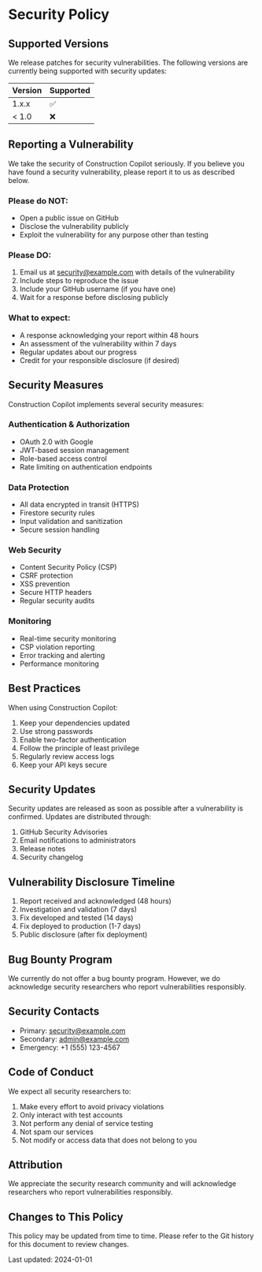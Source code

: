 # Security Policy

## Supported Versions

We release patches for security vulnerabilities. The following versions are currently being supported with security updates:

| Version | Supported          |
| ------- | ------------------ |
| 1.x.x   | :white_check_mark: |
| < 1.0   | :x:                |

## Reporting a Vulnerability

We take the security of Construction Copilot seriously. If you believe you have found a security vulnerability, please report it to us as described below.

### Please do NOT:
- Open a public issue on GitHub
- Disclose the vulnerability publicly
- Exploit the vulnerability for any purpose other than testing

### Please DO:
1. Email us at security@example.com with details of the vulnerability
2. Include steps to reproduce the issue
3. Include your GitHub username (if you have one)
4. Wait for a response before disclosing publicly

### What to expect:
- A response acknowledging your report within 48 hours
- An assessment of the vulnerability within 7 days
- Regular updates about our progress
- Credit for your responsible disclosure (if desired)

## Security Measures

Construction Copilot implements several security measures:

### Authentication & Authorization
- OAuth 2.0 with Google
- JWT-based session management
- Role-based access control
- Rate limiting on authentication endpoints

### Data Protection
- All data encrypted in transit (HTTPS)
- Firestore security rules
- Input validation and sanitization
- Secure session handling

### Web Security
- Content Security Policy (CSP)
- CSRF protection
- XSS prevention
- Secure HTTP headers
- Regular security audits

### Monitoring
- Real-time security monitoring
- CSP violation reporting
- Error tracking and alerting
- Performance monitoring

## Best Practices

When using Construction Copilot:

1. Keep your dependencies updated
2. Use strong passwords
3. Enable two-factor authentication
4. Follow the principle of least privilege
5. Regularly review access logs
6. Keep your API keys secure

## Security Updates

Security updates are released as soon as possible after a vulnerability is confirmed. Updates are distributed through:

1. GitHub Security Advisories
2. Email notifications to administrators
3. Release notes
4. Security changelog

## Vulnerability Disclosure Timeline

1. Report received and acknowledged (48 hours)
2. Investigation and validation (7 days)
3. Fix developed and tested (14 days)
4. Fix deployed to production (1-7 days)
5. Public disclosure (after fix deployment)

## Bug Bounty Program

We currently do not offer a bug bounty program. However, we do acknowledge security researchers who report vulnerabilities responsibly.

## Security Contacts

- Primary: security@example.com
- Secondary: admin@example.com
- Emergency: +1 (555) 123-4567

## Code of Conduct

We expect all security researchers to:

1. Make every effort to avoid privacy violations
2. Only interact with test accounts
3. Not perform any denial of service testing
4. Not spam our services
5. Not modify or access data that does not belong to you

## Attribution

We appreciate the security research community and will acknowledge researchers who report vulnerabilities responsibly.

## Changes to This Policy

This policy may be updated from time to time. Please refer to the Git history for this document to review changes.

Last updated: 2024-01-01
